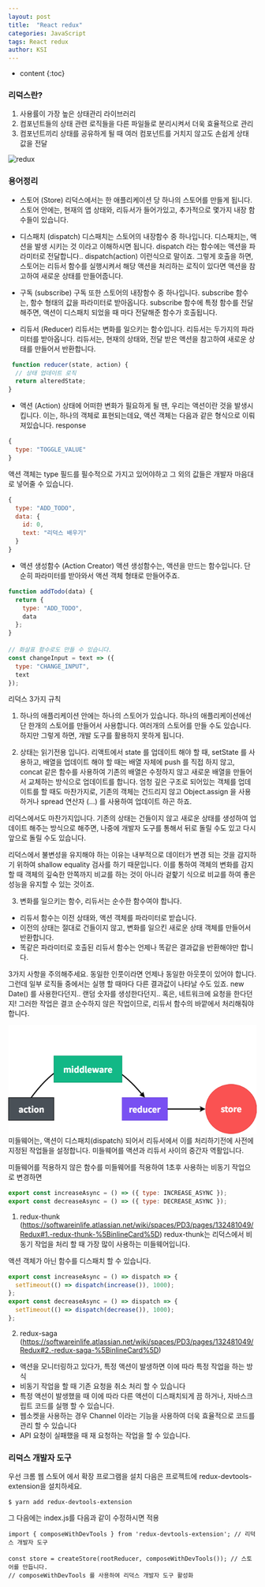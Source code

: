 ```yaml
---
layout: post
title:  "React redux"
categories: JavaScript
tags: React redux
author: KSI
---
```


* content
{:toc}
### 리덕스란?
1. 사용률이 가장 높은 상태관리 라이브러리
2.  컴포넌트들의 상태 관련 로직들을 다른 파일들로 분리시켜서 더욱 효율적으로 관리 
3.  컴포넌트끼리 상태를 공유하게 될 때 여러 컴포넌트를 거치지 않고도 손쉽게 상태 값을 전달




![redux](https://kimsoonil.github.io/img/redux01.png)
### 용어정리
* 스토어 (Store)
리덕스에서는 한 애플리케이션 당 하나의 스토어를 만들게 됩니다. 스토어 안에는, 현재의 앱 상태와, 리듀서가 들어가있고, 추가적으로 몇가지 내장 함수들이 있습니다.

* 디스패치 (dispatch)
디스패치는 스토어의 내장함수 중 하나입니다. 디스패치는, 액션을 발생 시키는 것 이라고 이해하시면 됩니다. dispatch 라는 함수에는 액션을 파라미터로 전달합니다.. dispatch(action) 이런식으로 말이죠. 그렇게 호출을 하면, 스토어는 리듀서 함수를 실행시켜서 해당 액션을 처리하는 로직이 있다면 액션을 참고하여 새로운 상태를 만들어줍니다.

* 구독 (subscribe)
구독 또한 스토어의 내장함수 중 하나입니다. subscribe 함수는, 함수 형태의 값을 파라미터로 받아옵니다. subscribe 함수에 특정 함수를 전달해주면, 액션이 디스패치 되었을 때 마다 전달해준 함수가 호출됩니다.

* 리듀서 (Reducer)
리듀서는 변화를 일으키는 함수입니다. 리듀서는 두가지의 파라미터를 받아옵니다. 리듀서는, 현재의 상태와, 전달 받은 액션을 참고하여 새로운 상태를 만들어서 반환합니다.


``` js
 function reducer(state, action) {
  // 상태 업데이트 로직
  return alteredState;
}
```
* 액션 (Action)
상태에 어떠한 변화가 필요하게 될 땐, 우리는 액션이란 것을 발생시킵니다. 이는, 하나의 객체로 표현되는데요, 액션 객체는 다음과 같은 형식으로 이뤄져있습니다.
response

``` js
{
  type: "TOGGLE_VALUE"
}
```
액션 객체는 type 필드를 필수적으로 가지고 있어야하고 그 외의 값들은 개발자 마음대로 넣어줄 수 있습니다.
``` js
{
  type: "ADD_TODO",
  data: {
    id: 0,
    text: "리덕스 배우기"
  }
}
```
* 액션 생성함수 (Action Creator)
액션 생성함수는, 액션을 만드는 함수입니다. 단순히 파라미터를 받아와서 액션 객체 형태로 만들어주죠.

```js
function addTodo(data) {
  return {
    type: "ADD_TODO",
    data
  };
}

// 화살표 함수로도 만들 수 있습니다.
const changeInput = text => ({ 
  type: "CHANGE_INPUT",
  text
});
```
리덕스 3가지 규칙
1. 하나의 애플리케이션 안에는 하나의 스토어가 있습니다.
하나의 애플리케이션에선 단 한개의 스토어를 만들어서 사용합니다.  여러개의 스토어를 만들 수도 있습니다. 하지만 그렇게 하면, 개발 도구를 활용하지 못하게 됩니다.

2. 상태는 읽기전용 입니다.
리액트에서 state 를 업데이트 해야 할 때, setState 를 사용하고, 배열을 업데이트 해야 할 때는 배열 자체에 push 를 직접 하지 않고, concat 같은 함수를 사용하여 기존의 배열은 수정하지 않고 새로운 배열을 만들어서 교체하는 방식으로 업데이트를 합니다. 엄청 깊은 구조로 되어있는 객체를 업데이트를 할 때도 마찬가지로, 기존의 객체는 건드리지 않고 Object.assign 을 사용하거나 spread 연산자 (...) 를 사용하여 업데이트 하곤 하죠.

리덕스에서도 마찬가지입니다. 기존의 상태는 건들이지 않고 새로운 상태를 생성하여 업데이트 해주는 방식으로 해주면, 나중에 개발자 도구를 통해서 뒤로 돌릴 수도 있고 다시 앞으로 돌릴 수도 있습니다.

리덕스에서 불변성을 유지해야 하는 이유는 내부적으로 데이터가 변경 되는 것을 감지하기 위하여 shallow equality 검사를 하기 때문입니다. 이를 통하여 객체의 변화를 감지 할 때 객체의 깊숙한 안쪽까지 비교를 하는 것이 아니라 겉핥기 식으로 비교를 하여 좋은 성능을 유지할 수 있는 것이죠.

3. 변화를 일으키는 함수, 리듀서는 순수한 함수여야 합니다.
  - 리듀서 함수는 이전 상태와, 액션 객체를 파라미터로 받습니다.
  - 이전의 상태는 절대로 건들이지 않고, 변화를 일으킨 새로운 상태 객체를 만들어서 반환합니다.
  - 똑같은 파라미터로 호출된 리듀서 함수는 언제나 똑같은 결과값을 반환해야만 합니다.

3가지 사항을 주의해주세요. 동일한 인풋이라면 언제나 동일한 아웃풋이 있어야 합니다. 그런데 일부 로직들 중에서는 실행 할 때마다 다른 결과값이 나타날 수도 있죠. new Date() 를 사용한다던지.. 랜덤 숫자를 생성한다던지.. 혹은, 네트워크에 요청을 한다던지! 그러한 작업은 결코 순수하지 않은 작업이므로, 리듀서 함수의 바깥에서 처리해줘야 합니다. 

![redux](../img/redux02.png)
미들웨어는, 액션이 디스패치(dispatch) 되어서 리듀서에서 이를 처리하기전에 사전에 지정된 작업들을 설정합니다. 미들웨어를 액션과 리듀서 사이의 중간자 역활입니다.

미들웨어를 적용하지 않은 함수를 미들웨어를 적용하여 1초후 사용하는 비동기 작업으로 변경하면
```js
export const increaseAsync = () => ({ type: INCREASE_ASYNC });
export const decreaseAsync = () => ({ type: DECREASE_ASYNC });
```
1. redux-thunk (https://softwareinlife.atlassian.net/wiki/spaces/PD3/pages/132481049/Redux#1.-redux-thunk-%5BinlineCard%5D)
redux-thunk는 리덕스에서 비동기 작업을 처리 할 때 가장 많이 사용하는 미들웨어입니다.

액션 객체가 아닌 함수를 디스패치 할 수 있습니다.
```js
export const increaseAsync = () => dispatch => {
  setTimeout(() => dispatch(increase()), 1000);
};
export const decreaseAsync = () => dispatch => {
  setTimeout(() => dispatch(decrease()), 1000);
};
```
2. redux-saga (https://softwareinlife.atlassian.net/wiki/spaces/PD3/pages/132481049/Redux#2.-redux-saga-%5BinlineCard%5D)
- 액션을 모니터링하고 있다가, 특정 액션이 발생하면 이에 따라 특정 작업을 하는 방식
- 비동기 작업을 할 때 기존 요청을 취소 처리 할 수 있습니다
- 특정 액션이 발생했을 때 이에 따라 다른 액션이 디스패치되게 끔 하거나, 자바스크립트 코드를 실행 할 수 있습니다.
- 웹소켓을 사용하는 경우 Channel 이라는 기능을 사용하여 더욱 효율적으로 코드를 관리 할 수 있습니다
- API 요청이 실패했을 때 재 요청하는 작업을 할 수 있습니다.

### 리덕스 개발자 도구
우선 크롬 웹 스토어 에서 확장 프로그램을 설치 다음은 프로젝트에 redux-devtools-extension을 설치하세요.

```
$ yarn add redux-devtools-extension
```
그 다음에는 index.js를 다음과 같이 수정하시면 적용

```
import { composeWithDevTools } from 'redux-devtools-extension'; // 리덕스 개발자 도구

const store = createStore(rootReducer, composeWithDevTools()); // 스토어를 만듭니다.
// composeWithDevTools 를 사용하여 리덕스 개발자 도구 활성화
``` 
